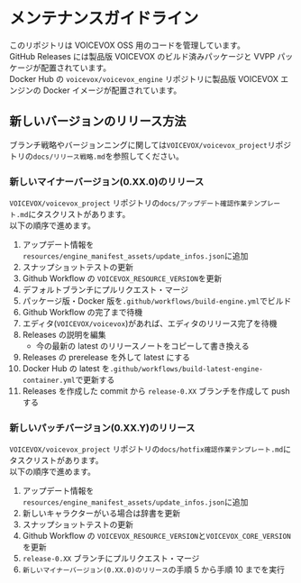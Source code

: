 # メンテナンスガイドライン

このリポジトリは VOICEVOX OSS 用のコードを管理しています。  
GitHub Releases には製品版 VOICEVOX のビルド済みパッケージと VVPP パッケージが配置されています。  
Docker Hub の `voicevox/voicevox_engine` リポジトリに製品版 VOICEVOX エンジンの Docker イメージが配置されています。

## 新しいバージョンのリリース方法

ブランチ戦略やバージョンニングに関しては`VOICEVOX/voicevox_project`リポジトリの`docs/リリース戦略.md`を参照してください。

### 新しいマイナーバージョン(0.XX.0)のリリース

`VOICEVOX/voicevox_project` リポジトリの`docs/アップデート確認作業テンプレート.md`にタスクリストがあります。  
以下の順序で進めます。

1. アップデート情報を`resources/engine_manifest_assets/update_infos.json`に追加
2. スナップショットテストの更新
3. Github Workflow の `VOICEVOX_RESOURCE_VERSION`を更新
4. デフォルトブランチにプルリクエスト・マージ
5. パッケージ版・Docker 版を`.github/workflows/build-engine.yml`でビルド
6. Github Workflow の完了まで待機
7. エディタ(`VOICEVOX/voicevox`)があれば、エディタのリリース完了を待機
8. Releases の説明を編集
   - 今の最新の latest のリリースノートをコピーして書き換える
9. Releases の prerelease を外して latest にする
10. Docker Hub の latest を`.github/workflows/build-latest-engine-container.yml`で更新する
11. Releases を作成した commit から `release-0.XX` ブランチを作成して push する

### 新しいパッチバージョン(0.XX.Y)のリリース

`VOICEVOX/voicevox_project` リポジトリの`docs/hotfix確認作業テンプレート.md`にタスクリストがあります。  
以下の順序で進めます。

1. アップデート情報を`resources/engine_manifest_assets/update_infos.json`に追加
2. 新しいキャラクターがいる場合は辞書を更新
3. スナップショットテストの更新
4. Github Workflow の `VOICEVOX_RESOURCE_VERSION`と`VOICEVOX_CORE_VERSION`を更新
5. `release-0.XX` ブランチにプルリクエスト・マージ
6. `新しいマイナーバージョン(0.XX.0)のリリース`の手順 5 から手順 10 までを実行
